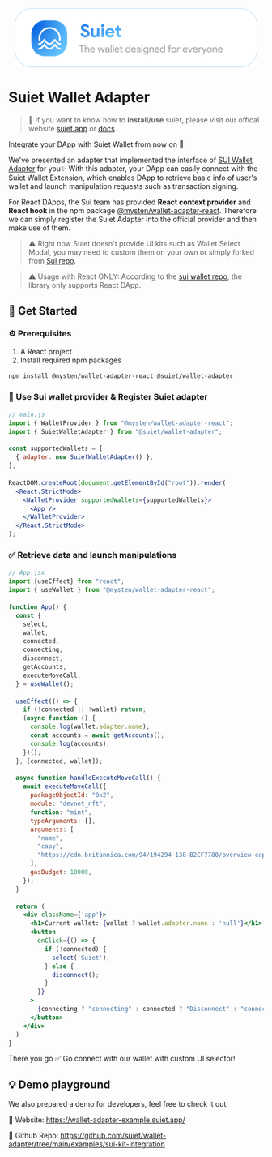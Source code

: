 <a href="https://suiet.app"><p align="center">
<img width="480" src="./assets/LogoWithSlogen.png?raw=trueg"/>
</a>

# Suiet Wallet Adapter

> 👋 If you want to know how to **install/use** suiet, please visit our offical website [suiet.app](https://suiet.app) or [docs](https://suiet.app/docs)

Integrate your DApp with Suiet Wallet from now on 🥳

We've presented an adapter that implemented the interface of [SUI Wallet Adapter](https://github.com/MystenLabs/sui/tree/main/wallet-adapter) for you✨ With this adapter, your DApp can easily connect with the Suiet Wallet Extension, which enables DApp to retrieve basic info of user's wallet and launch manipulation requests such as transaction signing. 

For React DApps, the Sui team has provided **React context provider** and **React hook** in the npm package [@mysten/wallet-adapter-react](https://github.com/MystenLabs/sui/tree/main/wallet-adapter/packages/react-providers). Therefore we can simply register the Suiet Adapter into the official provider and then make use of them.

> ⚠️ Right now Suiet doesn't provide UI kits such as Wallet Select Modal, you may need to custom them on your own or simply forked from [Sui repo](https://github.com/MystenLabs/sui/tree/main/wallet-adapter/packages/ui/src). 

> ⚠️ Usage with React ONLY: According to the [sui wallet repo](https://github.com/MystenLabs/sui/tree/main/wallet-adapter#usage-without-react), the library only supports React DApp.

## 🚀 Get Started

### ⚙️ Prerequisites

1. A React project
2. Install required npm packages

```bash
npm install @mysten/wallet-adapter-react @suiet/wallet-adapter
```

### 🚢 Use Sui wallet provider & Register Suiet adapter

```jsx
// main.js
import { WalletProvider } from "@mysten/wallet-adapter-react";
import { SuietWalletAdapter } from "@suiet/wallet-adapter";

const supportedWallets = [
  { adapter: new SuietWalletAdapter() },
];

ReactDOM.createRoot(document.getElementById("root")).render(
  <React.StrictMode>
    <WalletProvider supportedWallets={supportedWallets}>
      <App />
    </WalletProvider>
  </React.StrictMode>
);
```

### ✅ Retrieve data and launch manipulations

```jsx
// App.jsx
import {useEffect} from "react";
import { useWallet } from "@mysten/wallet-adapter-react";

function App() {
  const {
    select,
    wallet,
    connected,
    connecting,
    disconnect,
    getAccounts,
    executeMoveCall,
  } = useWallet();

  useEffect(() => {
    if (!connected || !wallet) return;
    (async function () {
      console.log(wallet.adapter.name);
      const accounts = await getAccounts();
      console.log(accounts);
    })();
  }, [connected, wallet]);

  async function handleExecuteMoveCall() {
    await executeMoveCall({
      packageObjectId: "0x2",
      module: "devnet_nft",
      function: "mint",
      typeArguments: [],
      arguments: [
        "name",
        "capy",
        "https://cdn.britannica.com/94/194294-138-B2CF7780/overview-capybara.jpg?w=800&h=450&c=crop",
      ],
      gasBudget: 10000,
    });
  }

  return (
    <div className={'app'}>
      <h1>Current wallet: {wallet ? wallet.adapter.name : 'null'}</h1>
      <button
        onClick={() => {
          if (!connected) {
            select('Suiet');
          } else {
            disconnect();
          }
        }}
      >
        {connecting ? "connecting" : connected ? "Disconnect" : "connect"}
      </button>
    </div>
  )
}
```

There you go ✅ Go connect with our wallet with custom UI selector!

## 💡 Demo playground

We also prepared a demo for developers, feel free to check it out:

🔗 Website: https://wallet-adapter-example.suiet.app/

🔗 Github Repo: https://github.com/suiet/wallet-adapter/tree/main/examples/sui-kit-integration

